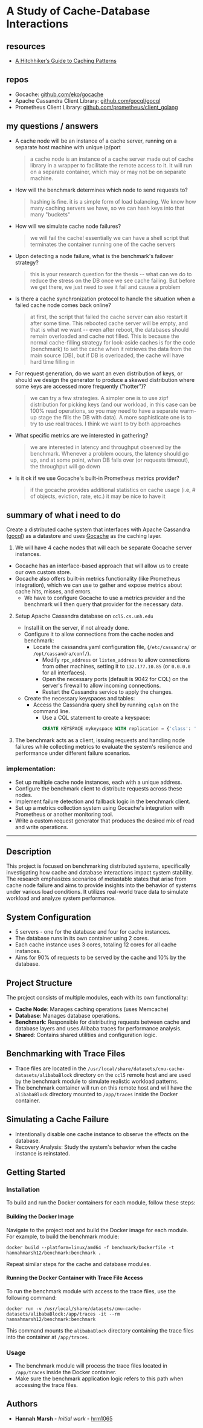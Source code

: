 # A Study of Cache-Database Interactions

## resources
- [A Hitchhiker’s Guide to Caching Patterns](https://hazelcast.com/blog/a-hitchhikers-guide-to-caching-patterns/)
  
## repos
- Gocache: [github.com/eko/gocache](https://github.com/eko/gocache)
- Apache Cassandra Client Library: [github.com/gocql/gocql](https://github.com/gocql/gocql)
- Prometheus Client Library: [github.com/prometheus/client_golang](https://github.com/prometheus/client_golang)

## my questions / answers
- A cache node will be an instance of a cache server, running on a separate host machine with unique ip/port
  > a cache node is an instance of a cache server made out of cache library in a wrapper to facilitate the remote access to it. It will run on a separate container, which may or may not be on separate machine.
- How will the benchmark determines which node to send requests to?
  > hashing is fine. it is a simple form of load balancing. We know how many caching servers we have, so we can hash keys into that many "buckets"
- How will we simulate cache node failures?
  > we will fail the cache! essentially we can have a shell script that terminates the container running one of the cache servers  
- Upon detecting a node failure, what is the benchmark's failover strategy?
  > this is your research question for the thesis -- what can we do to reduce the stress on the DB once we see cache failing. But before we get there, we just need to see it fail and cause a problem
- Is there a cache synchronization protocol to handle the situation when a failed cache node comes back online?
  > at first, the script that failed the cache server can also restart it after some time. This rebooted cache server will be empty, and that is what we want -- even after reboot, the databases should remain overloaded and cache not filled. This is because the normal cache-filling strategy for look-aside caches is for the code (benchmark) to set the cache when it retrieves the data from the main source (DB), but if DB is overloaded, the cache will have hard time filling in
- For request generation, do we want an even distribution of keys, or should we design the generator to produce a skewed distribution where some keys are accessed more frequently ("hotter")?
  > we can try a few strategies. A simpler one is to use zipf distribution for picking keys (and our workload, in this case can be 100% read operations, so you may need to have a separate warm-up stage the fills the DB with data). A more sophisticate one is to try to use real traces. I think we want to try both approaches
- What specific metrics are we interested in gathering? 
  > we are interested in latency and throughput observed by the benchmark. Whenever a problem occurs, the latency should go up, and at some point, when DB falls over (or requests timeout), the throughput will go down
- Is it ok if we use Gocache's built-in Prometheus metrics provider?
  > if the gocache provides additional statistics on cache usage (i.e, # of objects, eviction, rate, etc.) it may be nice to have it

## summary of what i need to do

Create a distributed cache system that interfaces with Apache Cassandra ([gocql](https://github.com/gocql/gocql)) as a datastore and uses [Gocache](https://github.com/eko/gocache) as the
caching layer.   

1. We will have 4 cache nodes that will each be separate Gocache server instances.
  - Gocache has an interface-based approach that will allow us to create our own custom store.  
   - Gocache also offers built-in metrics functionality (like Prometheus integration), which we can use to gather and expose metrics about cache hits, misses, and errors. 
     - We have to configure Gocache to use a metrics provider and the benchmark will then query that provider for the necessary data.

2. Setup Apache Cassandra database on `ccl5.cs.unh.edu`
   - Install it on the server, if not already done.
   - Configure it to allow connections from the cache nodes and benchmark:
     - Locate the cassandra.yaml configuration file, (`/etc/cassandra/` or `/opt/cassandra/conf/`). 
       - Modify `rpc_address` or `listen_address` to allow connections from other machines, setting it to `132.177.10.85` (or `0.0.0.0` for all interfaces).
       - Open the necessary ports (default is 9042 for CQL) on the server's firewall to allow incoming connections.
       - Restart the Cassandra service to apply the changes.
   - Create the necessary keyspaces and tables:
     - Access the Cassandra query shell by running `cqlsh` on the command line.
       - Use a CQL statement to create a keyspace:
           ```sql
           CREATE KEYSPACE mykeyspace WITH replication = {'class': 'SimpleStrategy', 'replication_factor': 1};
           ```
         
3. The benchmark acts as a client, issuing requests and handling node failures while collecting metrics to evaluate the system's 
resilience and performance under different failure scenarios.   

  
### implementation:

- Set up multiple cache node instances, each with a unique address.
- Configure the benchmark client to distribute requests across these nodes.
- Implement failure detection and fallback logic in the benchmark client.
- Set up a metrics collection system using Gocache's integration with Prometheus or another monitoring tool.
- Write a custom request generator that produces the desired mix of read and write operations.



-------



## Description

This project is focused on benchmarking distributed systems, specifically investigating how cache and database interactions impact system stability.  
The research emphasizes scenarios of metastable states that arise from cache node failure and aims to provide insights into the behavior of systems under various load conditions.
It utilizes real-world trace data to simulate workload and analyze system performance.


## System Configuration
- 5 servers - one for the database and four for cache instances.
- The database runs in its own container using 2 cores.
- Each cache instance uses 3 cores, totaling 12 cores for all cache instances.
- Aims for 90% of requests to be served by the cache and 10% by the database.

## Project Structure

The project consists of multiple modules, each with its own functionality:

- **Cache Node**: Manages caching operations (uses Memcache)
- **Database**: Manages database operations.
- **Benchmark**: Responsible for distributing requests between cache and database layers and uses Alibaba traces for performance analysis.
- **Shared**: Contains shared utilities and configuration logic.  

## Benchmarking with Trace Files
- Trace files are located in the `/usr/local/share/datasets/cmu-cache-datasets/alibabaBlock` directory on the `ccl5` remote host and are used by the benchmark module to simulate realistic workload patterns.
- The benchmark container will run on this remote host and will have the `alibabaBlock` directory mounted to `/app/traces` inside the Docker container.


## Simulating a Cache Failure
- Intentionally disable one cache instance to observe the effects on the database.
- Recovery Analysis: Study the system's behavior when the cache instance is reinstated.

## Getting Started

### Installation

To build and run the Docker containers for each module, follow these steps:

#### Building the Docker Image

Navigate to the project root and build the Docker image for each module. For example, to build the benchmark module:

`docker build --platform=linux/amd64 -f benchmark/Dockerfile -t hannahmarsh12/benchmark:benchmark .`

Repeat similar steps for the cache and database modules.


#### Running the Docker Container with Trace File Access

To run the benchmark module with access to the trace files, use the following command:

`docker run -v /usr/local/share/datasets/cmu-cache-datasets/alibabaBlock:/app/traces -it --rm hannahmarsh12/benchmark:benchmark`

This command mounts the `alibabaBlock` directory containing the trace files into the container at `/app/traces`.

### Usage

- The benchmark module will process the trace files located in `/app/traces` inside the Docker container.
- Make sure the benchmark application logic refers to this path when accessing the trace files.

## Authors

- **Hannah Marsh** - _Initial work_ - [hrm1065](https://gitlab.cs.unh.edu/hrm1065)
